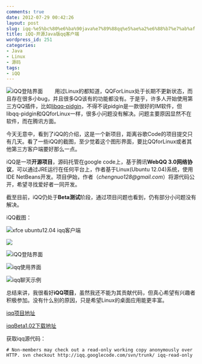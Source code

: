 ```yaml
---
comments: true
date: 2012-07-29 00:42:26
layout: post
slug: iqq-%e5%bc%80%e6%ba%90java%e7%89%88qq%e5%ae%a2%e6%88%b7%e7%ab%af
title: iQQ-开源Java版qq客户端
wordpress_id: 251
categories:
- Java
- Linux
- 源码
tags:
- iQQ
---
```


![iQQ登陆界面](https://iqq-java.googlecode.com/files/loginProccess.jpg)        用过Linux的都知道，QQForLinux处于长期不更新状态，而且存在很多小bug，并且很多QQ该有的功能都没有。于是乎，许多人开始使用第三方QQ插件，比如[libqq-pidgin](http://libqq-pidgin.googlecode.com/)，不得不说pidgin是一款很好的IM软件，但libqq-pidgin和QQforLinux一样，很多小问题没有解决。问题主要原因显然不在软件，而在腾讯方面。

今天无意中，看到了iQQ的介绍，这是一个新项目，距离谷歌Code的项目提交只有几天。看了一些iQQ的截图，至少觉着这个图形界面，要比QQforLinux或者其他第三方客户端要好那么一点。

iQQ是一项**开源项目**，源码托管在google code上，基于腾讯**WebQQ 3.0网络协议**，可以通过JRE运行在任何平台上，作者基于Linux(Ubuntu 12.04)系统，使用IDE NetBeans开发。项目伊始，作者（_chengnuo128@gmail.com_）将源代码公开，希望寻找爱好者一同开发。

截至目前，iQQ仍处于**Beta测试**阶段，通过项目问题也看到，仍有部分小问题没有解决。

<!-- more -->

iQQ截图：

![xfce ubuntu12.04 iqq客户端](https://iqq-java.googlecode.com/files/mainFrame.jpg)

![](https://iqq-java.googlecode.com/files/cap.jpg)

![iQQ登陆界面](https://iqq-java.googlecode.com/files/login.jpg)

![iqq使用界面](https://iqq-java.googlecode.com/files/1.jpg)

![iqq聊天示例](https://iqq-java.googlecode.com/files/chating.jpg)

总结来讲，我很看好**iQQ项目**，虽然我还不能为其贡献代码，但真心希望有兴趣者积极参加。没有什么别的原因，只是希望Linux的桌面应用能更丰富。

[iqq项目地址](https://code.google.com/p/iqq/)

[iqqBeta1.02下载地址](https://code.google.com/p/iqq/downloads/detail?name=iQQ_beta1.02.zip&can=2&q=)

获取iqq源代码：

`# Non-members may check out a read-only working copy anonymously over HTTP.
svn checkout http://iqq.googlecode.com/svn/trunk/ iqq-read-only`

